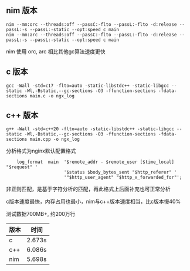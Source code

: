 ## nim 版本

```
nim --mm:orc --threads:off --passC:-flto --passL:-flto -d:release --passL:-s --passL:-static --opt:speed c main
nim --mm:arc --threads:off --passC:-flto --passL:-flto -d:release --passL:-s --passL:-static --opt:speed c main
```

nim 使用 orc, arc 相比其他gc算法速度更快


## c 版本

```
gcc -Wall -std=c17 -flto=auto -static-libstdc++ -static-libgcc --static -Wl,-Bstatic,--gc-sections -O3 -ffunction-sections -fdata-sections main.c -o ngx_log
```


## c++ 版本

```
g++ -Wall -std=c++20 -flto=auto -static-libstdc++ -static-libgcc --static -Wl,-Bstatic,--gc-sections -O3 -ffunction-sections -fdata-sections main.cpp -o ngx_log

```

分析格式为nginx默认配置格式
```
    log_format  main  '$remote_addr - $remote_user [$time_local] "$request" '
                      '$status $body_bytes_sent "$http_referer" '
                      '"$http_user_agent" "$http_x_forwarded_for"';

```

非正则匹配，是基于字符分析的匹配，再此格式上后面补充也可正常分析

c版本速度最快，内存占用也最小，nim与c++版本速度相当，比c版本慢40%

测试数据700MB+, 约200万行

| 版本  | 时间  |
| ------ | ------   |
| c     | 2.673s    |
| c++   | 6.086s    |
| nim   | 5.698s    |




